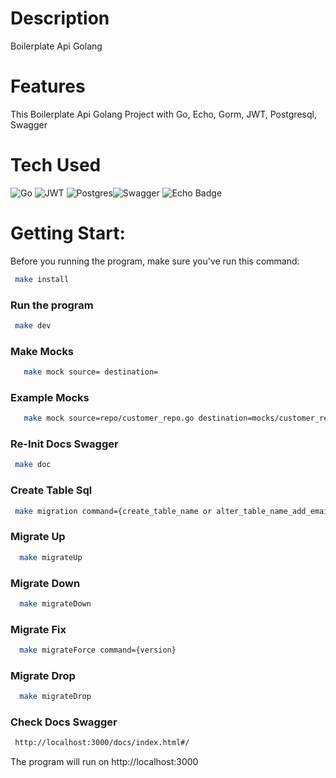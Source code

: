 # Description
Boilerplate Api Golang

# Features
This Boilerplate Api Golang Project with Go, Echo, Gorm, JWT, Postgresql, Swagger

# Tech Used
![Go](https://img.shields.io/badge/go-%2300ADD8.svg?style=for-the-badge&logo=go&logoColor=white) ![JWT](https://img.shields.io/badge/JWT-black?style=for-the-badge&logo=JSON%20web%20tokens) ![Postgres](https://img.shields.io/badge/postgres-%23316192.svg?style=for-the-badge&logo=postgresql&logoColor=white)![Swagger](https://img.shields.io/badge/-Swagger-%23Clojure?style=for-the-badge&logo=swagger&logoColor=white) ![Echo Badge](https://img.shields.io/badge/Echo-008ECF?logo=echo&logoColor=fff&style=for-the-badge)

# Getting Start:
Before you running the program, make sure you've run this command:
```bash
 make install
```

### Run the program
```bash
 make dev
```

### Make Mocks
```bash
   make mock source= destination=        
```

### Example Mocks
```bash
   make mock source=repo/customer_repo.go destination=mocks/customer_repo_mock.go           
```

### Re-Init Docs Swagger
```bash
 make doc
```

### Create Table Sql
```bash
 make migration command={create_table_name or alter_table_name_add_email}
```

### Migrate Up
```bash
  make migrateUp
```

### Migrate Down
```bash
  make migrateDown
```

### Migrate Fix
```bash
  make migrateForce command={version}
```

### Migrate Drop
```bash
  make migrateDrop
```

### Check Docs Swagger
```bash
 http://localhost:3000/docs/index.html#/
```

The program will run on http://localhost:3000
<!-- </> with 💛 by readMD (https://readmd.itsvg.in) -->